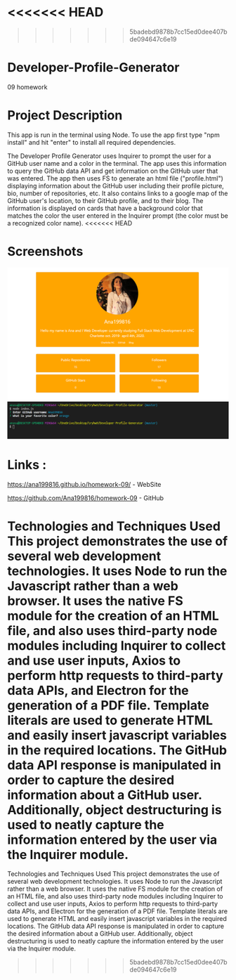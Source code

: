 <<<<<<< HEAD
=======

>>>>>>> 5badebd9878b7cc15ed0dee407bde094647c6e19
# Developer-Profile-Generator
 09 homework

# Project Description
This app is run in the terminal using Node. To use the app first type "npm install" and hit "enter" to install all required dependencies.

The Developer Profile Generator uses Inquirer to prompt the user for a GitHub user name and a color in the terminal. The app uses this information to query the GitHub data API and get information on the GitHub user that was entered. The app then uses FS to generate an html file ("profile.html") displaying information about the GitHub user including their profile picture, bio, number of repositories, etc. It also contains links to a google map of the GitHub user's location, to their GitHub profile, and to their blog. The information is displayed on cards that have a background color that matches the color the user entered in the Inquirer prompt (the color must be a recognized color name).
<<<<<<< HEAD
# Screenshots  
 <img src="images/screen.develop.png">
 <img src="images/screen.develop2.png">


 # Links :

 https://ana199816.github.io/homework-09/ - WebSite

 https://github.com/Ana199816/homework-09 - GitHub

Technologies and Techniques Used
This project demonstrates the use of several web development technologies. It uses Node to run the Javascript rather than a web browser. It uses the native FS module for the creation of an HTML file, and also uses third-party node modules including Inquirer to collect and use user inputs, Axios to perform http requests to third-party data APIs, and Electron for the generation of a PDF file. Template literals are used to generate HTML and easily insert javascript variables in the required locations. The GitHub data API response is manipulated in order to capture the desired information about a GitHub user. Additionally, object destructuring is used to neatly capture the information entered by the user via the Inquirer module.
=======



Technologies and Techniques Used
This project demonstrates the use of several web development technologies. It uses Node to run the Javascript rather than a web browser. It uses the native FS module for the creation of an HTML file, and also uses third-party node modules including Inquirer to collect and use user inputs, Axios to perform http requests to third-party data APIs, and Electron for the generation of a PDF file. Template literals are used to generate HTML and easily insert javascript variables in the required locations. The GitHub data API response is manipulated in order to capture the desired information about a GitHub user. Additionally, object destructuring is used to neatly capture the information entered by the user via the Inquirer module.
>>>>>>> 5badebd9878b7cc15ed0dee407bde094647c6e19
